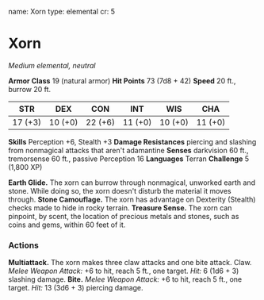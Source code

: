 name: Xorn
type: elemental
cr: 5

# Xorn
_Medium elemental, neutral_

**Armor Class** 19 (natural armor)
**Hit Points** 73 (7d8 + 42)
**Speed** 20 ft., burrow 20 ft.

| STR     | DEX     | CON     | INT     | WIS     | CHA     |
|---------|---------|---------|---------|---------|---------|
| 17 (+3) | 10 (+0) | 22 (+6) | 11 (+0) | 10 (+0) | 11 (+0) |

**Skills** Perception +6, Stealth +3
**Damage Resistances** piercing and slashing from nonmagical attacks that aren't adamantine
**Senses** darkvision 60 ft., tremorsense 60 ft., passive Perception 16
**Languages** Terran
**Challenge** 5 (1,800 XP)

**Earth Glide.** The xorn can burrow through nonmagical, unworked earth and stone. While doing so, the xorn doesn't disturb the material it moves through.
**Stone Camouflage.** The xorn has advantage on Dexterity (Stealth) checks made to hide in rocky terrain.
**Treasure Sense.** The xorn can pinpoint, by scent, the location of precious metals and stones, such as coins and gems, within 60 feet of it.

### Actions
**Multiattack.** The xorn makes three claw attacks and one bite attack. Claw. _Melee Weapon Attack:_ +6 to hit, reach 5 ft., one target. _Hit:_ 6 (1d6 + 3) slashing damage.
**Bite.** _Melee Weapon Attack:_ +6 to hit, reach 5 ft., one target. _Hit:_ 13 (3d6 + 3) piercing damage.
